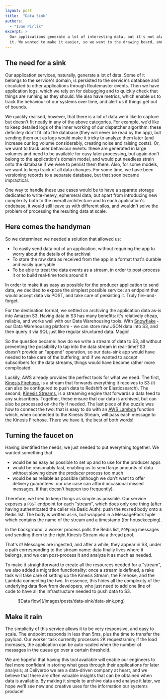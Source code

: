 ```yaml
---
layout: post
title:  "Data Sink"
authors:
  - "Ivan Pirlik"
excerpt: >
  Our applications generate a lot of interesting data, but it's not always simple to find the right way to collect
  it. We wanted to make it easier, so we went to the drawing board, and here's what we've come up with.
---
```


## The need for a sink

Our application services, naturally, generate a lot of data.
Some of it belongs to the service's domain, is persisted to the service's database and circulated to other applications through Routemaster events.
Then we have application logs, which we rely on for debugging and to quickly check that things are running as they should.
We also have metrics, which enable us to track the behaviour of our systems over time, and alert us if things get out of bounds.

We quickly realised, however, that there is a lot of data we'd like to capture but doesn't fit neatly in any of the above categories.
For example, we'd like to keep detailed logs of the inner working of our dispatcher algorithm: these definitely don't fit into the database (they will never be read by the app), but sending them out as logs would make it tricky to analyze them later (and increase our log volume considerably, creating noise and raising costs).
Or, we want to track user behaviour events: these are generated in large volumes and need to be available for easy later processing, but again don't belong to the application's domain model, and would put needless strain onto the database if we were to persist them there.
Also, for some models, we want to keep track of all data changes. For some time, we have been versioning records to a separate database, but that soon became impractical.

One way to handle these use cases would be to have a separate storage dedicated to write-heavy, ephemeral data; but apart from introducing new complexity both to the overall architecture and to each application's codebase, it would still leave us with different silos, and wouldn't solve the problem of processing the resulting data at scale.

## Here comes the handyman

So we determined we needed a solution that allowed us:

* To easily send data out of an application, without requiring the app to worry about the details of the archival
* To store the raw data as received from the app in a format that's durable and easily queryable
* To be able to treat the data events as a stream, in order to post-process it or to build real-time tools around it

In order to make it as easy as possible for the producer application to send data, we decided to expose the simplest possible service: an endpoint that would accept data via POST, and take care of persisting it. Truly fire-and-forget.

For the destination format, we settled on archiving the application data as-is into Amazon S3. Having data in S3 has many benefits: it's relatively cheap, reliable, and works well with our Data Warehousing tools. With [Snowflake](http://snowflake.net/) - our Data Warehousing platform - we can store raw JSON data into S3, and then query it via SQL just like regular structured data. Magic!

So the question became: how do we write a stream of data to S3, all without preventing the possibility to tap into the data stream in real-time? S3 doesn't provide an "append" operation, so our data-sink app would have needed to take care of the buffering; and if we wanted to accept subscribers for the data streams, things would have become rather more complicated.

Luckily, AWS already provides the perfect tools for what we need. The first, [Kinesis Firehose](https://aws.amazon.com/kinesis/firehose/), is a stream that forwards everything it receives to S3 (it can also be configured to push data to Redshift or Elasticsearch). The second, [Kinesis Streams](https://aws.amazon.com/kinesis/streams/), is a streaming engine that forwards a data feed to any subscribers. Together, these ensure that our data is archived, but can also be processed on-the fly if needed. The last piece of the puzzle was how to connect the two: that is easy to do with an [AWS Lambda](https://aws.amazon.com/lambda/) function which, when connected to the Kinesis Stream, will pass each message to the Kinesis Firehose. There we have it, the best of both words!

## Turning the faucet on

Having identified the needs, we just needed to put everything together. We wanted something that

* would be as easy as possible to set up and to use for the producer apps
* would be reasonably fast, enabling us to send large amounts of data without slowing down the producer process too much
* would be as reliable as possible (although we don't want to offer delivery guarantees: our use case can afford occasional missed messages, if that doesn't happen too frequently).

Therefore, we tried to keep things as simple as possible. Our service exposes a `POST` endpoint for each "stream", which does only one thing (after having authenticated the caller via Basic Auth): push the `POST`ed body onto a Redis list. The body is written as-is, but wrapped in a MessagePack tuple which contains the name of the stream and a timestamp (for housekeeping).

In the background, a worker process polls the Redis list, `POP`ping messages and sending them to the right Kinesis Stream via a thread pool.

That's it! Messages are ingested, and after a while, they appear in S3, under a path corresponding to the stream name: data finally lives where it belongs, and we can post-process it and analyze it as much as needed.

To make it straightforward to create all the resources needed for a "stream", we also added a migration functionality: once a stream is defined, a rake task will take care of setting up the Kinesis Stream, the Firehose, and the Lambda connecting the two. In essence, this hides all the complexity of the underlying data flow from developers, who just need to add one line of code to have all the infrastructure needed to push data to S3.

<figure>
![Data flow](/images/posts/data-sink/data-sink.png)
</figure>

## Make it rain

The simplicity of this service allows it to be very responsive, and easy to scale. The endpoint responds in less than 5ms, plus the time to transfer the payload. Our worker task currently processes 2K requests/min; if the load increases, the application can be auto-scaled when the number of messages in the queue go over a certain threshold.

We are hopeful that having this tool available will enable our engineers to feel more confident in storing what goes through their applications for later analysis; at Deliveroo we are a data-driven company at heart, and we believe that there are often valuable insights that can be obtained when data is available. By making it simple to archive data and analyse it later, we hope we'll see new and creative uses for the information our systems produce!
